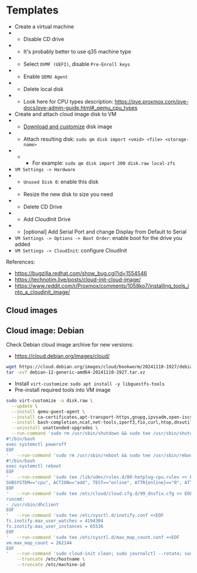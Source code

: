 
# Templates

- Create a virtual machine
- - Disable CD drive
- - It's probably better to use q35 machine type
- - Select `OVMF (UEFI)`, disable `Pre-Enroll keys`
- - Enable `QEMU Agent`
- - Delete local disk
- - Look here for CPU types description: https://pve.proxmox.com/pve-docs/pve-admin-guide.html#_qemu_cpu_types
- Create and attach cloud image disk to VM
- - [Download and customize](#cloud-images) disk image
- - Attach resulting disk: `sudo qm disk import <vmid> <file> <storage-name>`
- - - For example: `sudo qm disk import 200 disk.raw local-zfs`
- `VM Settings -> Hardware`
- - `Unused Disk 0`: enable this disk
- - Resize the new disk to size you need
- - Delete CD Drive
- - Add CloudInit Drive
- - [optional] Add Serial Port and change Display from Default to Serial
- `VM Settings -> Options -> Boot Order`: enable boot for the drive you added
- `VM Settings -> CloudInit`: configure CloudInit

References:
- https://bugzilla.redhat.com/show_bug.cgi?id=1554546
- https://technotim.live/posts/cloud-init-cloud-image/
- https://www.reddit.com/r/Proxmox/comments/1058ko7/installing_tools_into_a_cloudinit_image/

## Cloud images

## Cloud image: Debian

Check Debian cloud image archive for new versions:
- https://cloud.debian.org/images/cloud/

```bash
wget https://cloud.debian.org/images/cloud/bookworm/20241110-1927/debian-12-generic-amd64-20241110-1927.tar.xz
tar -xvf debian-12-generic-amd64-20241110-1927.tar.xz
```
- Install `virt-customize`: `sudo apt install -y libguestfs-tools`
- Pre-install required tools into VM image
```bash
sudo virt-customize -a disk.raw \
  --update \
  --install qemu-guest-agent \
  --install ca-certificates,apt-transport-https,gnupg,ipvsadm,open-iscsi,nfs-common,cachefilesd \
  --install bash-completion,ncat,net-tools,iperf3,fio,curl,htop,dnsutils,iotop,sysstat \
  --uninstall unattended-upgrades \
  --run-command 'sudo rm /usr/sbin/shutdown && sudo tee /usr/sbin/shutdown << EOF && sudo chmod 755 /usr/sbin/shutdown
#!/bin/bash
exec systemctl poweroff
EOF
'   --run-command 'sudo rm /usr/sbin/reboot && sudo tee /usr/sbin/reboot << EOF && sudo chmod 755 /usr/sbin/reboot
#!/bin/bash
exec systemctl reboot
EOF
'   --run-command 'sudo tee /lib/udev/rules.d/80-hotplug-cpu.rules << EOF
SUBSYSTEM=="cpu", ACTION=="add", TEST=="online", ATTR{online}=="0", ATTR{online}="1"
EOF
'   --run-command 'sudo tee /etc/cloud/cloud.cfg.d/99_dnsfix.cfg << EOF
runcmd:
- /usr/sbin/dhclient
EOF
'   --run-command 'sudo tee /etc/sysctl.d/inotify.conf <<EOF
fs.inotify.max_user_watches = 4194304
fs.inotify.max_user_instances = 65536
EOF
'   --run-command 'sudo tee /etc/sysctl.d/max_map_count.conf <<EOF
vm.max_map_count = 262144
EOF
'   --run-command 'sudo cloud-init clean; sudo journalctl --rotate; sudo journalctl -m --vacuum-time=1s; true' \
    --truncate /etc/hostname \
    --truncate /etc/machine-id
```

